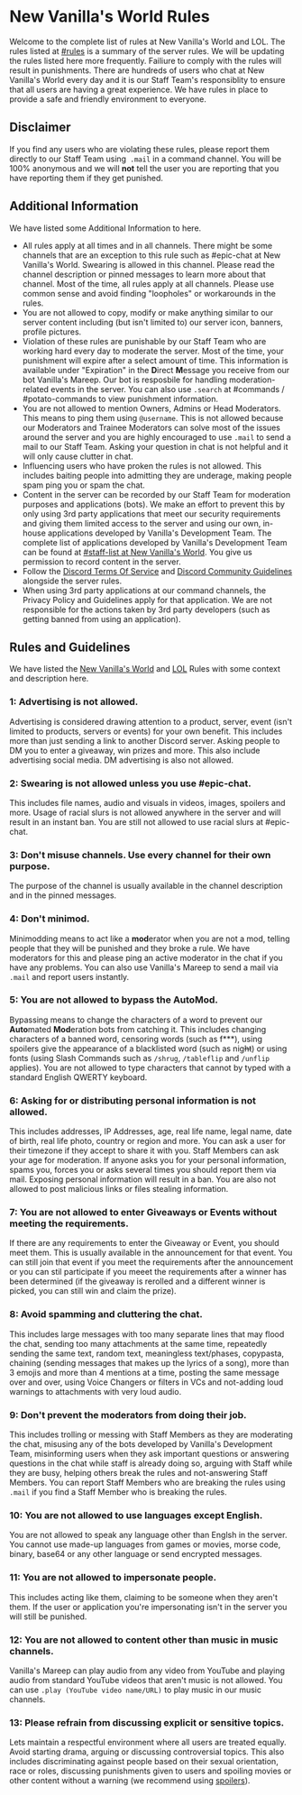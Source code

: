 # New Vanilla's World Rules
Welcome to the complete list of rules at New Vanilla's World and LOL. The rules listed at [#rules](https://discord.gg/cB6gXF5rxp) is a summary of the server rules. We will be updating the rules listed here more frequently. Failiure to comply with the rules will result in punishments. There are hundreds of users who chat at New Vanilla's World every day and it is our Staff Team's responsiblity to ensure that all users are having a great experience. We have rules in place to provide a safe and friendly environment to everyone.

## Disclaimer
If you find any users who are violating these rules, please report them directly to our Staff Team using` .mail` in a command channel. You will be 100% anonymous and we will **not** tell the user you are reporting that you have reporting them if they get punished.

## Additional Information
We have listed some Additional Information to here.

- All rules apply at all times and in all channels. There might be some channels that are an exception to this rule such as #epic-chat at New Vanilla's World. Swearing is allowed in this channel. Please read the channel description or pinned messages to learn more about that channel. Most of the time, all rules apply at all channels. Please use common sense and avoid finding "loopholes" or workarounds in the rules.
- You are not allowed to copy, modify or make anything similar to our server content including (but isn't limited to) our server icon, banners, profile pictures.
- Violation of these rules are punishable by our Staff Team who are working hard every day to moderate the server. Most of the time, your punishment will expire after a select amount of time. This information is available under "Expiration" in the **D**irect **M**essage you receive from our bot Vanilla's Mareep. Our bot is resposbile for handling moderation-related events in the server. You can also use `.search` at #commands / #potato-commands to view punishment information.
- You are not allowed to mention Owners, Admins or Head Moderators. This means to ping them using `@username`. This is not allowed because our Moderators and Trainee Moderators can solve most of the issues around the server and you are highly encouraged to use `.mail` to send a mail to our Staff Team. Asking your question in chat is not helpful and it will only cause clutter in chat.
- Influencing users who have proken the rules is not allowed. This includes baiting people into admitting they are underage, making people spam ping you or spam the chat.
- Content in the server can be recorded by our Staff Team for moderation purposes and applications (bots). We make an effort to prevent this by only using 3rd party applications that meet our security requirements and giving them limited access to the server and using our own, in-house applications developed by Vanilla's Development Team. The complete list of applications developed by Vanilla's Development Team can be found at [#staff-list at New Vanilla's World](https://discord.gg/cB6gXF5rxp). You give us permission to record content in the server.
- Follow the [Discord Terms Of Service](https://discord.com/terms) and [Discord Community Guidelines](https://discord.com/guidelines) alongside the server rules.
- When using 3rd party applications at our command channels, the Privacy Policy and Guidelines apply for that application. We are not responsible for the actions taken by 3rd party developers (such as getting banned from using an application).

## Rules and Guidelines
We have listed the [New Vanilla's World](https://discord.gg/cB6gXF5rxp) and [LOL](https://discord.gg/Ax385KPvth) Rules with some context and description here.

### 1: Advertising is not allowed.
Advertising is considered drawing attention to a product, server, event (isn't limited to products, servers or events) for your own benefit. This includes more than just sending a link to another Discord server. Asking people to DM you to enter a giveaway, win prizes and more. This also include advertising social media. DM advertising is also not allowed.

### 2: Swearing is not allowed unless you use #⁠epic-chat.
This includes file names, audio and visuals in videos, images, spoilers and more. Usage of racial slurs is not allowed anywhere in the server and will result in an instant ban. You are still not allowed to use racial slurs at #epic-chat.

### 3: Don't misuse channels. Use every channel for their own purpose.
The purpose of the channel is usually available in the channel description and in the pinned messages.

### 4: Don't minimod.
Minimodding means to act like a **mod**erator when you are not a mod, telling people that they will be punished and they broke a rule. We have moderators for this and please ping an active moderator in the chat if you have any problems. You can also use Vanilla's Mareep to send a mail via `.mail` and report users instantly.

### 5: You are not allowed to bypass the AutoMod.
Bypassing means to change the characters of a word to prevent our **Auto**mated **Mod**eration bots from catching it. This includes changing characters of a banned word, censoring words (such as f***), using spoilers give the appearance of a blacklisted word (such as nig~~ht~~) or using fonts (using Slash Commands such as `/shrug`, `/tableflip` and `/unflip` applies). You are not allowed to type characters that cannot by typed with a standard English QWERTY keyboard.

### 6: Asking for or distributing personal information is not allowed.
This includes addresses, IP Addresses, age, real life name, legal name, date of birth, real life photo, country or region and more. You can ask a user for their timezone if they accept to share it with you. Staff Members can ask your age for moderation. If anyone asks you for your personal information, spams you, forces you or asks several times you should report them via mail. Exposing personal information will result in a ban. You are also not allowed to post malicious links or files stealing information.

### 7: You are not allowed to enter Giveaways or Events without meeting the requirements.
If there are any requirements to enter the Giveaway or Event, you should meet them. This is usually available in the announcement for that event. You can still join that event if you meet the requirements after the announcement or you can stil participate if you meeet the requirements after a winner has been determined (if the giveaway is rerolled and a different winner is picked, you can still win and claim the prize).

### 8: Avoid spamming and cluttering the chat.
This includes large messages with too many separate lines that may flood the chat, sending too many attachments at the same time, repeatedly sending the same text, random text, meaningless text/phases, copypasta, chaining (sending messages that makes up the lyrics of a song), more than 3 emojis and more than 4 mentions at a time, posting the same message over and over, using Voice Changers or filters in VCs and not-adding loud warnings to attachments with very loud audio.

### 9: Don't prevent the moderators from doing their job.
This includes trolling or messing with Staff Members as they are moderating the chat, misusing any of the bots developed by Vanilla's Development Team, misinforming users when they ask important questions or answering questions in the chat while staff is already doing so, arguing with Staff while they are busy, helping others break the rules and not-answering Staff Members. You can report Staff Members who are breaking the rules using `.mail` if you find a Staff Member who is breaking the rules.

### 10: You are not allowed to use languages except English.
You are not allowed to speak any language other than Englsh in the server. You cannot use made-up languages from games or movies, morse code, binary, base64 or any other language or send encrypted messages.

### 11: You are not allowed to impersonate people.
This includes acting like them, claiming to be someone when they aren't them. If the user or application you're impersonating isn't in the server you will still be punished.

### 12: You are not allowed to content other than music in music channels.
Vanilla's Mareep can play audio from any video from YouTube and playing audio from standard YouTube videos that aren't music is not allowed. You can use `.play (YouTube video name/URL)` to play music in our music channels.

### 13: Please refrain from discussing explicit or sensitive topics.
Lets maintain a respectful environment where all users are treated equally. Avoid starting drama, arguing or discussing controversial topics. This also includes discriminating against people based on their sexual orientation, race or roles, discussing punishments given to users and spoiling movies or other content without a warning (we recommend using [spoilers](https://support.discord.com/hc/en-us/articles/360022320632-Spoiler-Tags-)).
